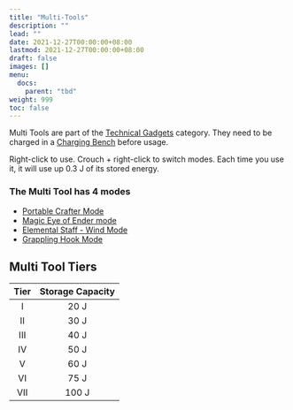 ```yaml
---
title: "Multi-Tools"
description: ""
lead: ""
date: 2021-12-27T00:00:00+08:00
lastmod: 2021-12-27T00:00:00+08:00
draft: false
images: []
menu: 
  docs:
    parent: "tbd"
weight: 999
toc: false
---
```


Multi Tools are part of the [Technical Gadgets](https://github.com/Slimefun/Slimefun4/wiki/Technical-Gadgets) category. They need to be charged in a [Charging Bench](https://github.com/Slimefun/Slimefun4/wiki/Charging-Bench) before usage.

Right-click to use. Crouch + right-click to switch modes.
Each time you use it, it will use up 0.3 J of its stored energy.

### The Multi Tool has 4 modes

- [Portable Crafter Mode](https://github.com/Slimefun/Slimefun4/wiki/Portable-Crafter)
- [Magic Eye of Ender mode](https://github.com/Slimefun/Slimefun4/wiki/Magic-Eye-of-Ender)
- [Elemental Staff - Wind Mode](https://github.com/Slimefun/Slimefun4/wiki/Elemental-Staves)
- [Grappling Hook Mode](https://github.com/Slimefun/Slimefun4/wiki/Grappling-Hook)

## Multi Tool Tiers

| Tier  | Storage Capacity |
| :---: | :--------------: |
|   I   |       20 J       |
|  II   |       30 J       |
|  III  |       40 J       |
|  IV   |       50 J       |
|   V   |       60 J       |
|  VI   |       75 J       |
|  VII  |      100 J       |
